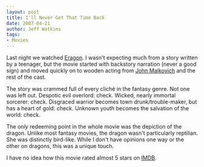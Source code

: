 ```yaml
---
layout: post
title: I'll Never Get That Time Back
date: 2007-04-21
author: Jeff Watkins
tags:
- Movies
---
```


Last night we watched [Eragon](http://www.imdb.com/title/tt0449010/). I wasn't expecting much from a story written by a teenager, but the movie started with backstory narration (never a good sign) and moved quickly on to wooden acting from [John Malkovich](http://www.imdb.com/name/nm0000518/) and the rest of the cast.

The story was crammed full of every clich&eacute; in the fantasy genre. Not one was left out. Despotic evil overlord: check. Wicked, nearly immortal sorcerer: check. Disgraced warrior becomes town drunk/trouble-maker, but has a heart of gold: check. Unknown youth becomes the salvation of the world: check.

The _only_ redeeming point in the whole movie was the depiction of the dragon. Unlike most fantasy movies, the dragon wasn't particularly reptilian. She was distinctly bird-like. While I don't have opinions one way or the other on dragons, this was a unique touch.

I have no idea how this movie rated almost 5 stars on [IMDB](http://www.imdb.com).